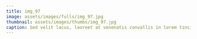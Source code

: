 ```yaml
--- 
title: img_97
image: assets/images/fulls/img_97.jpg 
thumbnail: assets/images/thumbs/img_97.jpg 
caption: Sed velit lacus, laoreet at venenatis convallis in lorem tincidunt. 
--- 
```

